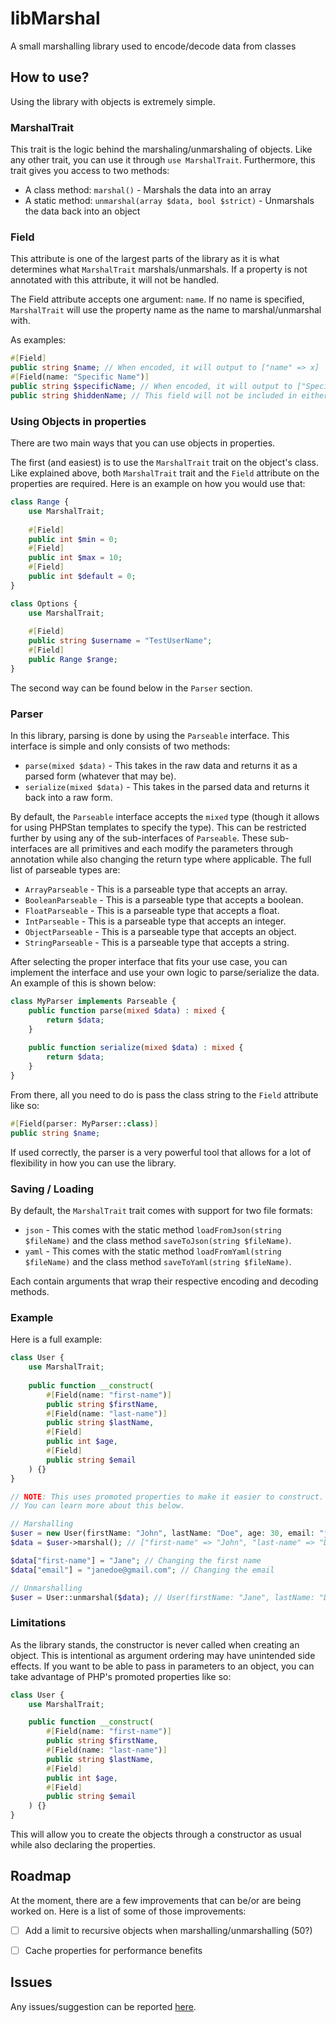 # libMarshal
A small marshalling library used to encode/decode data from classes

## How to use?
Using the library with objects is extremely simple.

### MarshalTrait
This trait is the logic behind the marshaling/unmarshaling of objects. Like any other trait, you can use it through `use MarshalTrait`.
Furthermore, this trait gives you access to two methods:
- A class method: `marshal()` - Marshals the data into an array
- A static method: `unmarshal(array $data, bool $strict)` - Unmarshals the data back into an object

### Field
This attribute is one of the largest parts of the library as it is what determines what `MarshalTrait` marshals/unmarshals.
If a property is not annotated with this attribute, it will not be handled.

The Field attribute accepts one argument: `name`. If no name is specified, `MarshalTrait` will use the property name as the name to marshal/unmarshal with.

As examples:
```php
#[Field]
public string $name; // When encoded, it will output to ["name" => x]
#[Field(name: "Specific Name")]
public string $specificName; // When encoded, it will output to ["Specific Name" => x]
public string $hiddenName; // This field will not be included in either marshalling methods.
```

### Using Objects in properties
There are two main ways that you can use objects in properties.

The first (and easiest) is to use the `MarshalTrait` trait on the object's class. Like explained above, both `MarshalTrait` trait and the `Field` attribute on the properties are required.
Here is an example on how you would use that:
```php
class Range {
	use MarshalTrait;
	
	#[Field]
	public int $min = 0;
	#[Field]
	public int $max = 10;
	#[Field]
	public int $default = 0;
}

class Options {
	use MarshalTrait;
	
	#[Field]
	public string $username = "TestUserName";
	#[Field]
	public Range $range;
}
```
The second way can be found below in the `Parser` section.

### Parser
In this library, parsing is done by using the `Parseable` interface. This interface is simple and only consists of two methods:
- `parse(mixed $data)` - This takes in the raw data and returns it as a parsed form (whatever that may be).
- `serialize(mixed $data)` - This takes in the parsed data and returns it back into a raw form.

By default, the `Parseable` interface accepts the `mixed` type (though it allows for using PHPStan templates to specify the type). This can be restricted further by using any of the sub-interfaces of `Parseable`.
These sub-interfaces are all primitives and each modify the parameters through annotation while also changing the return type where applicable.
The full list of parseable types are:
- `ArrayParseable` - This is a parseable type that accepts an array.
- `BooleanParseable` - This is a parseable type that accepts a boolean.
- `FloatParseable` - This is a parseable type that accepts a float.
- `IntParseable` - This is a parseable type that accepts an integer.
- `ObjectParseable` - This is a parseable type that accepts an object.
- `StringParseable` - This is a parseable type that accepts a string.

After selecting the proper interface that fits your use case, you can implement the interface and use your own logic to parse/serialize the data. An example of this is shown below:
```php
class MyParser implements Parseable {
    public function parse(mixed $data) : mixed {
        return $data;
    }
    
    public function serialize(mixed $data) : mixed {
        return $data;
    }
}
```

From there, all you need to do is pass the class string to the `Field` attribute like so:
```php
#[Field(parser: MyParser::class)]
public string $name;
```
If used correctly, the parser is a very powerful tool that allows for a lot of flexibility in how you can use the library.


### Saving / Loading
By default, the `MarshalTrait` trait comes with support for two file formats:
- `json` - This comes with the static method `loadFromJson(string $fileName)` and the class method `saveToJson(string $fileName)`.
- `yaml` - This comes with the static method `loadFromYaml(string $fileName)` and the class method `saveToYaml(string $fileName)`.

Each contain arguments that wrap their respective encoding and decoding methods.

### Example
Here is a full example:
```php
class User {
	use MarshalTrait;
	
	public function __construct(
        #[Field(name: "first-name")]
        public string $firstName,
        #[Field(name: "last-name")]
        public string $lastName,
        #[Field]
        public int $age,
        #[Field]
        public string $email
	) {}
}

// NOTE: This uses promoted properties to make it easier to construct.
// You can learn more about this below.

// Marshalling
$user = new User(firstName: "John", lastName: "Doe", age: 30, email: "johndoe@gmail.com");
$data = $user->marshal(); // ["first-name" => "John", "last-name" => "Doe", "age" => 30, "email" => "johndoe@gmail.com"]

$data["first-name"] = "Jane"; // Changing the first name
$data["email"] = "janedoe@gmail.com"; // Changing the email

// Unmarshalling
$user = User::unmarshal($data); // User(firstName: "Jane", lastName: "Doe", age: 30, email: "janedoe@gmail.com")
```

### Limitations
As the library stands, the constructor is never called when creating an object. This is intentional as argument ordering may have unintended side effects.
If you want to be able to pass in parameters to an object, you can take advantage of PHP's promoted properties like so:
```php
class User {
	use MarshalTrait;

	public function __construct(
		#[Field(name: "first-name")]
		public string $firstName,
		#[Field(name: "last-name")]
		public string $lastName,
		#[Field]
		public int $age,
		#[Field]
		public string $email
	) {}
}
```
This will allow you to create the objects through a constructor as usual while also declaring the properties.


## Roadmap
At the moment, there are a few improvements that can be/or are being worked on. Here is a list of some of those improvements:
- [ ] Add a limit to recursive objects when marshalling/unmarshalling (50?)
- [ ] Cache properties for performance benefits


## Issues
Any issues/suggestion can be reported [here](https://github.com/sylvrs/libMarshal/issues).
